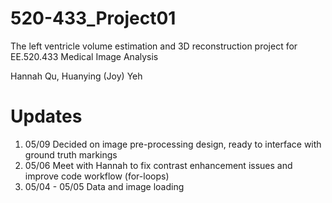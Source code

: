 # 520-433_Project01
The left ventricle volume estimation and 3D reconstruction project for EE.520.433 Medical Image Analysis

Hannah Qu, Huanying (Joy) Yeh

# Updates
1. 05/09 Decided on image pre-processing design, ready to interface with ground truth markings
2. 05/06 Meet with Hannah to fix contrast enhancement issues and improve code workflow (for-loops)
3. 05/04 - 05/05 Data and image loading  
